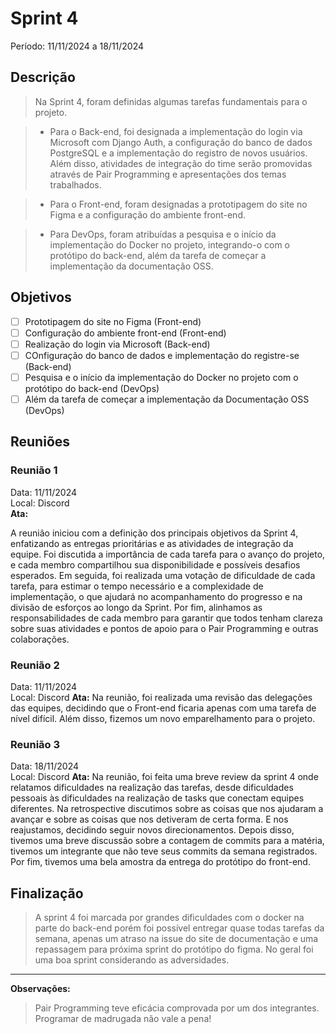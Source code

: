 # Sprint 4
Período: 11/11/2024 a 18/11/2024

## Descrição
> Na Sprint 4, foram definidas algumas tarefas fundamentais para o projeto.

> - Para o Back-end, foi designada a implementação do login via Microsoft com Django Auth, a configuração do banco de dados PostgreSQL e a implementação do registro de novos usuários. Além disso, atividades de integração do time serão promovidas através de Pair Programming e apresentações dos temas trabalhados.

> - Para o Front-end, foram designadas a prototipagem do site no Figma e a configuração do ambiente front-end.

> - Para DevOps, foram atribuídas a pesquisa e o início da implementação do Docker no projeto, integrando-o com o protótipo do back-end, além da tarefa de começar a implementação da documentação OSS.
## Objetivos
- [ ] Prototipagem do site no Figma (Front-end)
- [ ] Configuração do ambiente front-end (Front-end)
- [ ] Realização do login via Microsoft (Back-end)
- [ ] COnfiguração do banco de dados e implementação do registre-se (Back-end)
- [ ] Pesquisa e o início da implementação do Docker no projeto com o protótipo do back-end (DevOps)
- [ ] Além da tarefa de começar a implementação da Documentação OSS (DevOps)

## Reuniões
### Reunião 1
Data: 11/11/2024  
Local: Discord  
**Ata:**

A reunião iniciou com a definição dos principais objetivos da Sprint 4, enfatizando as entregas prioritárias e as atividades de integração da equipe. Foi discutida a importância de cada tarefa para o avanço do projeto, e cada membro compartilhou sua disponibilidade e possíveis desafios esperados. Em seguida, foi realizada uma votação de dificuldade de cada tarefa, para estimar o tempo necessário e a complexidade de implementação, o que ajudará no acompanhamento do progresso e na divisão de esforços ao longo da Sprint. Por fim, alinhamos as responsabilidades de cada membro para garantir que todos tenham clareza sobre suas atividades e pontos de apoio para o Pair Programming e outras colaborações.

### Reunião 2
Data: 11/11/2024  
Local: Discord
**Ata:**
Na reunião, foi realizada uma revisão das delegações das equipes, decidindo que o Front-end ficaria apenas com uma tarefa de nível difícil. Além disso, fizemos um novo emparelhamento para o projeto.

### Reunião 3
Data: 18/11/2024  
Local: Discord
**Ata:**
Na reunião, foi feita uma breve review da sprint 4 onde relatamos dificuldades na realização das tarefas, desde dificuldades pessoais às dificuldades na realização de tasks que conectam equipes diferentes. Na retrospective discutimos sobre as coisas que nos ajudaram a avançar e sobre as coisas que nos detiveram de certa forma. E nos reajustamos, decidindo seguir novos direcionamentos. Depois disso, tivemos uma breve discussão sobre a contagem de commits para a matéria, tivemos um integrante que não teve seus commits da semana registrados. Por fim, tivemos uma bela amostra da entrega do protótipo do front-end.

## Finalização
> A sprint 4 foi marcada por grandes dificuldades com o docker na parte do back-end porém foi possível entregar quase todas tarefas da semana, apenas um atraso na issue do site de documentação e uma repassagem para próxima sprint do protótipo do figma. No geral foi uma boa sprint considerando as adversidades.

---

**Observações:**
> Pair Programming teve eficácia comprovada por um dos integrantes.
> Programar de madrugada não vale a pena!
